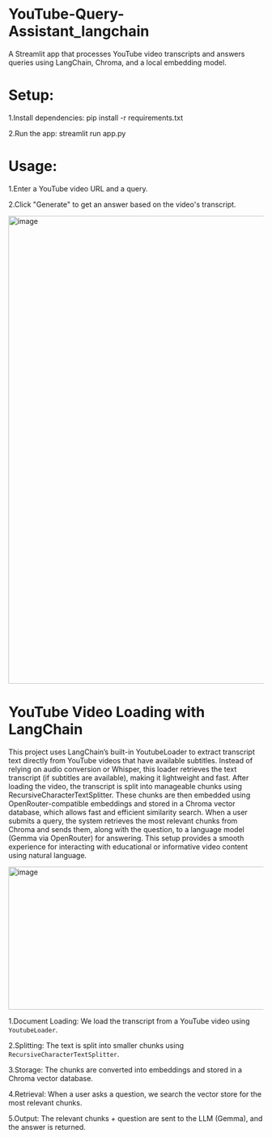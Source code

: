 # YouTube-Query-Assistant_langchain

A Streamlit app that processes YouTube video transcripts and answers queries using LangChain, Chroma, and a local embedding model.

# Setup:

1.Install dependencies:
pip install -r requirements.txt

2.Run the app: 
streamlit run app.py

# Usage:

1.Enter a YouTube video URL and a query.

2.Click "Generate" to get an answer based on the video's transcript.

<img width="1904" height="923" alt="image" src="https://github.com/user-attachments/assets/425ed102-b1c2-4861-bf94-b99560f31df5" />


# YouTube Video Loading with LangChain

This project uses LangChain’s built-in YoutubeLoader to extract transcript text directly from YouTube videos that have available subtitles. Instead of relying on audio conversion or Whisper, this loader retrieves the text transcript (if subtitles are available), making it lightweight and fast. After loading the video, the transcript is split into manageable chunks using RecursiveCharacterTextSplitter. These chunks are then embedded using OpenRouter-compatible embeddings and stored in a Chroma vector database, which allows fast and efficient similarity search. When a user submits a query, the system retrieves the most relevant chunks from Chroma and sends them, along with the question, to a language model (Gemma via OpenRouter) for answering. This setup provides a smooth experience for interacting with educational or informative video content using natural language.

<img width="971" height="282" alt="image" src="https://github.com/user-attachments/assets/7130eaf4-675c-48ba-8263-8b55db9ebabb" />

1.Document Loading: We load the transcript from a YouTube video using `YoutubeLoader`.

2.Splitting: The text is split into smaller chunks using `RecursiveCharacterTextSplitter`.

3.Storage: The chunks are converted into embeddings and stored in a Chroma vector database.

4.Retrieval: When a user asks a question, we search the vector store for the most relevant chunks.

5.Output: The relevant chunks + question are sent to the LLM (Gemma), and the answer is returned.
